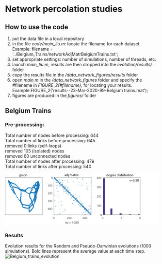 # Network percolation studies

## How to use the code
1. put the data file in a local repository
2. in the file *code/main_liu.m*: locate the filename for each dataset. Example: filename = '../Belgium_Trains/networkAdjMatrBelgiumTrains.txt';
3. set appropriate settings: number of simulations, number of threads, etc.
4. launch *main_liu.m*, results are then dropped into the *evolution/results/* folder
5. copy the results file in the */data_network_figures/results* folder
5. open *main.m* in the */data_network_figures* folder and specify the #filename in *FIGURE_2(#filename)*; for locating your results. Example:FIGURE_2('results--23-Mar-2020-99-Belgium trains.mat');
6. figures are produced in the *figures/* folder

## Belgium Trains
### Pre-processing:
Total number of nodes before processing: 644  
Total number of links before processing: 645  
removed 0 links (self-loops)  
removed 105 (isolated) nodes  
removed 60 unconnected nodes  
Total number of nodes after processing: 479  
Total number of links after processing: 540  

![Belgium_trains_processing](/figures/1_Belgium_trains_analytics.png)

### Results
Evolution results for the Random and Pseudo-Darwinian evolutions (1000 simulations). Bold lines represent the average value at each time step.
![Belgium_trains_evolution](/figures/1_Belgium_trains_evolution.png)
